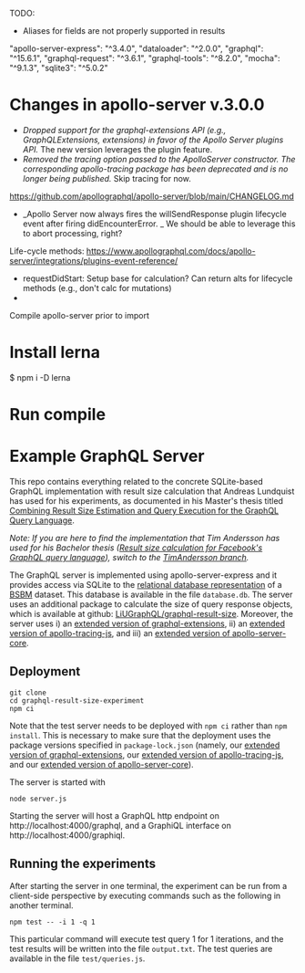 TODO:
- Aliases for fields are not properly supported in results

"apollo-server-express": "^3.4.0",
"dataloader": "^2.0.0",
"graphql": "^15.6.1",
"graphql-request": "^3.6.1",
"graphql-tools": "^8.2.0",
"mocha": "^9.1.3",
"sqlite3": "^5.0.2"


# Changes in apollo-server v.3.0.0
- _Dropped support for the graphql-extensions API (e.g., GraphQLExtensions, extensions) in favor of the Apollo Server plugins API._ The new version leverages the plugin feature.
- _Removed the tracing option passed to the ApolloServer constructor. The corresponding apollo-tracing package has been deprecated and is no longer being published._ Skip tracing for now.

https://github.com/apollographql/apollo-server/blob/main/CHANGELOG.md
- _Apollo Server now always fires the willSendResponse plugin lifecycle event after firing didEncounterError. _
We should be able to leverage this to abort processing, right?

Life-cycle methods: https://www.apollographql.com/docs/apollo-server/integrations/plugins-event-reference/
- requestDidStart: Setup base for calculation? Can return alts for lifecycle methods (e.g., don't calc for mutations)
- 


Compile apollo-server prior to import
# Install lerna
$ npm i -D lerna
# Run compile


# Example GraphQL Server
This repo contains everything related to the concrete SQLite-based GraphQL implementation with result size calculation that Andreas Lundquist has used for his experiments, as documented in his Master's thesis titled [Combining Result Size Estimation and Query Execution for the GraphQL Query Language](http://urn.kb.se/resolve?urn=urn%3Anbn%3Ase%3Aliu%3Adiva-167086).

*Note: If you are here to find the implementation that Tim Andersson has used for his Bachelor thesis ([Result size calculation for Facebook's GraphQL query language](http://urn.kb.se/resolve?urn=urn:nbn:se:liu:diva-150026)), switch to the [TimAndersson branch](https://github.com/LiUGraphQL/graphql-result-size-experiment/tree/TimAndersson).*

The GraphQL server is implemented using apollo-server-express and it provides access via SQLite to the [relational database representation](http://wifo5-03.informatik.uni-mannheim.de/bizer/berlinsparqlbenchmark/spec/Dataset/index.html#relationalrepresentation) of a [BSBM](http://wifo5-03.informatik.uni-mannheim.de/bizer/berlinsparqlbenchmark/) dataset. This database is available in the file `database.db`.
The server uses an additional package to calculate the size of query response objects, which is available at github: [LiUGraphQL/graphql-result-size](https://github.com/LiUGraphQL/graphql-result-size).
Moreover, the server uses i) an [extended version of graphql-extensions](https://github.com/LiUGraphQL/graphql-extensions), ii) an [extended version of apollo-tracing-js](https://github.com/LiUGraphQL/apollo-tracing-js), and iii) an [extended version of apollo-server-core](https://github.com/LiUGraphQL/apollo-server-core).

## Deployment
```
git clone
cd graphql-result-size-experiment
npm ci
```
Note that the test server needs to be deployed with `npm ci` rather than `npm install`. This is necessary to make sure that the deployment uses the package versions specified in `package-lock.json` (namely, our [extended version of graphql-extensions](https://github.com/LiUGraphQL/graphql-extensions), our [extended version of apollo-tracing-js](https://github.com/LiUGraphQL/apollo-tracing-js), and our [extended version of apollo-server-core](https://github.com/LiUGraphQL/apollo-server-core)).

The server is started with
```
node server.js
```
Starting the server will host a GraphQL http endpoint on http://localhost:4000/graphql, and a GraphiQL interface on http://localhost:4000/graphiql.

## Running the experiments
After starting the server in one terminal, the experiment can be run from a client-side perspective by executing commands such as the following in another terminal.
```
npm test -- -i 1 -q 1
```
This particular command will execute test query 1 for 1 iterations, and the test results will be written into the file `output.txt`. The test queries are available in the file `test/queries.js`.
